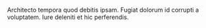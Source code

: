 Architecto tempora quod debitis ipsam.
Fugiat dolorum id corrupti a voluptatem.
Iure deleniti et hic perferendis.